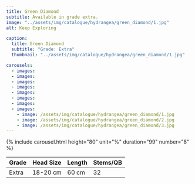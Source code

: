 ```yaml
---
title: Green Diamond
subtitle: Available in grade extra.
image: "../assets/img/catalogue/hydrangea/green_diamond/1.jpg"
alt: Keep Exploring

caption: 
  title: Green Diamond
  subtitle: "Grade: Extra"
  thumbnail: "../assets/img/catalogue/hydrangea/green_diamond/1.jpg"

carousels:
  - images:
  - images:
  - images:
  - images:
  - images:
  - images:
  - images:
  - images:
    - image: /assets/img/catalogue/hydrangea/green_diamond/1.jpg
    - image: /assets/img/catalogue/hydrangea/green_diamond/2.jpg
    - image: /assets/img/catalogue/hydrangea/green_diamond/3.jpg
---
```


{% include carousel.html height="80" unit="%" duration="99" number="8" %}

| Grade | Head Size | Length | Stems/QB |
|-------|-----------|--------|----------|
| Extra |  18-20 cm | 60 cm  |    32    |